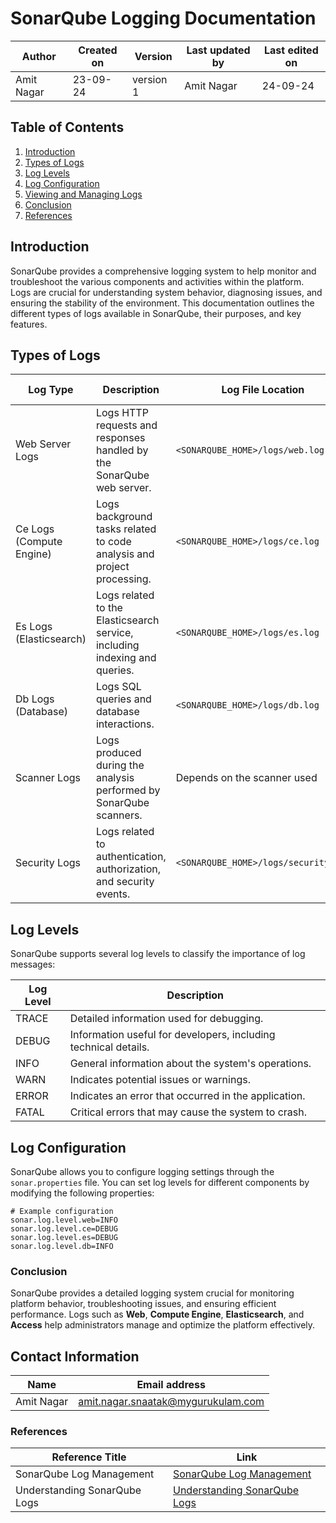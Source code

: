 # SonarQube Logging Documentation

| Author      | Created on  | Version    | Last updated by | Last edited on |
|-------------|-------------|------------|-----------------|----------------|
| Amit Nagar  | 23-09-24    | version 1  | Amit Nagar      | 24-09-24       |

## Table of Contents

1. [Introduction](#Introduction)
2. [Types of Logs](#types-of-logs)
3. [Log Levels](#log-levels)
4. [Log Configuration](#log-configuration)
5. [Viewing and Managing Logs](#viewing-and-managing-logs)
6. [Conclusion](#conclusion)
7. [References](#references)


## Introduction
SonarQube provides a comprehensive logging system to help monitor and troubleshoot the various components and activities within the platform. Logs are crucial for understanding system behavior, diagnosing issues, and ensuring the stability of the environment. This documentation outlines the different types of logs available in SonarQube, their purposes, and key features.

## Types of Logs

| Log Type                  | Description                                                                 | Log File Location                  | Log Level    |
|---------------------------|-----------------------------------------------------------------------------|------------------------------------|--------------|
| Web Server Logs           | Logs HTTP requests and responses handled by the SonarQube web server.      | `<SONARQUBE_HOME>/logs/web.log`  | INFO, ERROR  |
| Ce Logs (Compute Engine)  | Logs background tasks related to code analysis and project processing.     | `<SONARQUBE_HOME>/logs/ce.log`    | INFO, ERROR  |
| Es Logs (Elasticsearch)   | Logs related to the Elasticsearch service, including indexing and queries. | `<SONARQUBE_HOME>/logs/es.log`    | DEBUG, INFO  |
| Db Logs (Database)        | Logs SQL queries and database interactions.                                 | `<SONARQUBE_HOME>/logs/db.log`    | DEBUG, INFO  |
| Scanner Logs              | Logs produced during the analysis performed by SonarQube scanners.         | Depends on the scanner used        | Varies       |
| Security Logs             | Logs related to authentication, authorization, and security events.        | `<SONARQUBE_HOME>/logs/security.log` | INFO, ERROR  |

## Log Levels
SonarQube supports several log levels to classify the importance of log messages:

| Log Level | Description                                          |
|-----------|------------------------------------------------------|
| TRACE     | Detailed information used for debugging.             |
| DEBUG     | Information useful for developers, including technical details. |
| INFO      | General information about the system's operations.   |
| WARN      | Indicates potential issues or warnings.              |
| ERROR     | Indicates an error that occurred in the application.  |
| FATAL     | Critical errors that may cause the system to crash.  |

## Log Configuration
SonarQube allows you to configure logging settings through the `sonar.properties` file. You can set log levels for different components by modifying the following properties:

```properties
# Example configuration
sonar.log.level.web=INFO
sonar.log.level.ce=DEBUG
sonar.log.level.es=DEBUG
sonar.log.level.db=INFO
```

### Conclusion

SonarQube provides a detailed logging system crucial for monitoring platform behavior, troubleshooting issues, and ensuring efficient performance. Logs such as **Web**, **Compute Engine**, **Elasticsearch**, and **Access** help administrators manage and optimize the platform effectively.

## Contact Information

| Name       | Email address     |
|------------|-------------------|
| Amit Nagar | amit.nagar.snaatak@mygurukulam.com |


### References

| Reference Title                          | Link                                                                                          |
|------------------------------------------|-----------------------------------------------------------------------------------------------|
| SonarQube Log Management                 | [SonarQube Log Management](https://docs.sonarqube.org/latest/instance-administration/log-management/) |
| Understanding SonarQube Logs             | [Understanding SonarQube Logs](https://community.sonarsource.com/t/understanding-sonarqube-logs/2023) |

